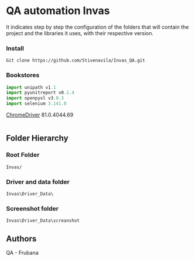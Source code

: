 # QA automation Invas

It indicates step by step the configuration of the folders that will contain the 
project and the libraries it uses, with their respective version.

### Install
```
Git clone https://github.com/Stivenavila/Invas_QA.git
```
### Bookstores
```python
import unipath v1.1
import pyunitreport v0.1.4
import openpyxl v3.0.3
import selenium 3.141.0
```
[ChromeDriver](https://chromedriver.chromium.org/) 81.0.4044.69
```
```
## Folder Hierarchy 
### Root Folder 
```
Invas/
```
### Driver and data folder
```
Invas\Driver_Data\
```
### Screenshot folder
```
Invas\Driver_Data\screanshot
```
## Authors
QA - Frubana
